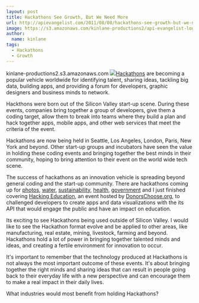 ```yaml
---
layout: post
title: Hackathons See Growth, But We Need More
url: http://apievangelist.com/2011/08/08/hackathons-see-growth-but-we-need-more/
image: https://s3.amazonaws.com/kinlane-productions2/api-evangelist-logos/api-evangelist-butterfly-vertical.png
author:
  name: kinlane
tags:
  - Hackathons
  - Growth
---
```

kinlane-productions2.s3.amazonaws.com ![](http://kinlane-productions.s3.amazonaws.com/api-evangelist/hackathons/Hackathon-Tag-Cloud-2.png)[Hackathons](http://www.apievangelist.com/hackathons-and-contests.php "Hackathons") are becoming a popular vehicle worldwide for identifying talent, sharing ideas, tackling big data, building apps, and providing a forum for developers, graphic designers and business minds to network.

Hackthons were born out of the Silicon Valley start-up scene. During these events, companies bring together a group of developers, give them a coding target, allow them to break into teams where they build a plan and hack together apps, mobile apps, and other web services that meet the criteria of the event.

Hackathons are now being held in Seattle, Los Angeles, London, Paris, New York and beyond. Other start-up groups and incubators have seen the value in holding these coding events and bringing together the best minds in their community, hoping to bring attention to their event on the world wide tech scene.

The success of hackathons as an innovation vehicle is spreading beyond general coding and the start-up community. There are hackathons coming up for [photos](http://photohackday.org/ "Photo Hack Day"), [water](http://www.rhok.org/event/water-hackathon "Water Hackathon"), [sustainability](http://cleanwebhack.com/hackathon/ "Cleanweb Hackathon"), [health](http://www.health2challenge.org/code-a-thon/ "Health 2.0's live code-a-thons"), [government](http://loqi.me/poll/geoloqi-hackathon-2010 "Open Gov Hackathon") and I just finished covering [Hacking Education](http://blog.programmableweb.com/2011/04/13/hacking-education-with-donorschoose-org-contest/), an event hosted by [DonorsChoose.org](http://www.DonorsChoose.org), to challenged developers to create apps and data visualizations with the its API that would engage the public and have an impact on education.

Its exciting to see Hackathons being used outside of Silicon Valley. I would like to see the Hackathon format evolve and be applied to other areas, like manufacturing, real estate, mining, livestock, farming and beyond. Hackathons hold a lot of power in bringing together talented minds and ideas, and creating a fertile environment for innovation to occur.

It's important to remember that the technology produced at Hackathons is not always the most important outcome of these events. It's about bringing together the right minds and sharing ideas that can result in people going back to their everyday life with a new perspective and can encourage them to make a real impact in their daily lives.

What industries would most benefit from holding Hackathons?
